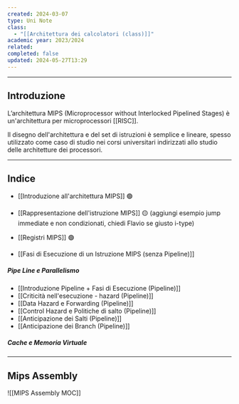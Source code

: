 ```yaml
---
created: 2024-03-07
type: Uni Note
class:
  - "[[Architettura dei calcolatori (class)]]"
academic year: 2023/2024
related: 
completed: false
updated: 2024-05-27T13:29
---
```

---
## Introduzione

L’architettura MIPS (Microprocessor without Interlocked Pipelined Stages) è un'architettura per microprocessori [[RISC]]. 

Il disegno dell'architettura e del set di istruzioni è semplice e lineare, spesso utilizzato come caso di studio nei corsi universitari indirizzati allo studio delle architetture dei processori.

---
## Indice

- [[Introduzione all'architettura MIPS]] 🟢
- [[Rappresentazione dell'istruzione MIPS]] 🟡 (aggiungi esempio jump immediate e non condizionati, chiedi Flavio se giusto i-type)
- [[Registri MIPS]] 🟢

- [[Fasi di Esecuzione di un Istruzione MIPS (senza Pipeline)]]

##### Pipe Line e Parallelismo
- [[Introduzione Pipeline + Fasi di Esecuzione (Pipeline)]]
- [[Criticità nell'esecuzione - hazard (Pipeline)]]
- [[Data Hazard e Forwarding (Pipeline)]]
- [[Control Hazard e Politiche di salto (Pipeline)]]
- [[Anticipazione dei Salti (Pipeline)]]
- [[Anticipazione dei Branch (Pipeline)]]

##### Cache e Memoria Virtuale


---
## Mips Assembly

![[MIPS Assembly MOC]]


